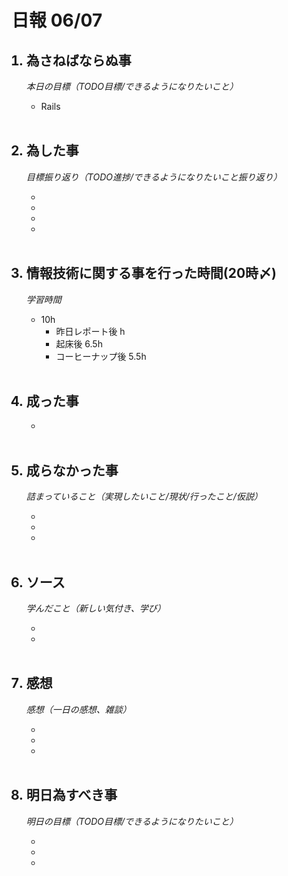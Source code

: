 # 日報 06/07


<ol>

## <li>為さねばならぬ事</li>

*本日の目標（TODO目標/できるようになりたいこと）*

  - Rails

<br>

## <li>為した事</li>

*目標振り返り（TODO進捗/できるようになりたいこと振り返り）*

  - 
  - 
  - 
  - 

<br>


## <li>情報技術に関する事を行った時間(20時〆)</li>

*学習時間*

  - 10h
    - 昨日レポート後 h
    - 起床後 6.5h
    - コーヒーナップ後 5.5h

<br>


## <li>成った事</li>

  - 

<br>


## <li>成らなかった事</li>

*詰まっていること（実現したいこと/現状/行ったこと/仮説）*

  - 
  - 
  - 

<br>


## <li>ソース</li>

*学んだこと（新しい気付き、学び）*

  - 
  - 

<br>


## <li>感想</li>

*感想（一日の感想、雑談）*

  - 
  - 
  - 

<br>


## <li>明日為すべき事</li>

*明日の目標（TODO目標/できるようになりたいこと）*

  - 
  - 
  - 

<!-- end -->

<br>

</ol>


